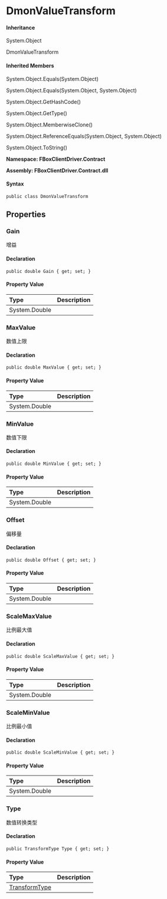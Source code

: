 # DmonValueTransform

#### Inheritance

System.Object

DmonValueTransform

#### Inherited Members

System.Object.Equals\(System.Object\)

System.Object.Equals\(System.Object, System.Object\)

System.Object.GetHashCode\(\)

System.Object.GetType\(\)

System.Object.MemberwiseClone\(\)

System.Object.ReferenceEquals\(System.Object, System.Object\)

System.Object.ToString\(\)

**Namespace: FBoxClientDriver.Contract**

**Assembly: FBoxClientDriver.Contract.dll**

#### Syntax <a id="FBoxClientDriver_Contract_DmonValueTransform_syntax"></a>

```text
public class DmonValueTransform
```

## Properties <a id="properties"></a>

### Gain <a id="FBoxClientDriver_Contract_DmonValueTransform_Gain"></a>

增益

#### Declaration

```text
public double Gain { get; set; }
```

#### Property Value

| Type | Description |
| :--- | :--- |
| System.Double |  |

### MaxValue <a id="FBoxClientDriver_Contract_DmonValueTransform_MaxValue"></a>

数值上限

#### Declaration

```text
public double MaxValue { get; set; }
```

#### Property Value

| Type | Description |
| :--- | :--- |
| System.Double |  |

### MinValue <a id="FBoxClientDriver_Contract_DmonValueTransform_MinValue"></a>

数值下限

#### Declaration

```text
public double MinValue { get; set; }
```

#### Property Value

| Type | Description |
| :--- | :--- |
| System.Double |  |

### Offset <a id="FBoxClientDriver_Contract_DmonValueTransform_Offset"></a>

偏移量

#### Declaration

```text
public double Offset { get; set; }
```

#### Property Value

| Type | Description |
| :--- | :--- |
| System.Double |  |

### ScaleMaxValue <a id="FBoxClientDriver_Contract_DmonValueTransform_ScaleMaxValue"></a>

比例最大值

#### Declaration

```text
public double ScaleMaxValue { get; set; }
```

#### Property Value

| Type | Description |
| :--- | :--- |
| System.Double |  |

### ScaleMinValue <a id="FBoxClientDriver_Contract_DmonValueTransform_ScaleMinValue"></a>

比例最小值

#### Declaration

```text
public double ScaleMinValue { get; set; }
```

#### Property Value

| Type | Description |
| :--- | :--- |
| System.Double |  |

### Type <a id="FBoxClientDriver_Contract_DmonValueTransform_Type"></a>

数值转换类型

#### Declaration

```text
public TransformType Type { get; set; }
```

#### Property Value

| Type | Description |
| :--- | :--- |
| [TransformType](https://docs.flexem.net/fbox/zh-cn/sdk/FBoxClientDriver.Contract.TransformType.html) |  |

